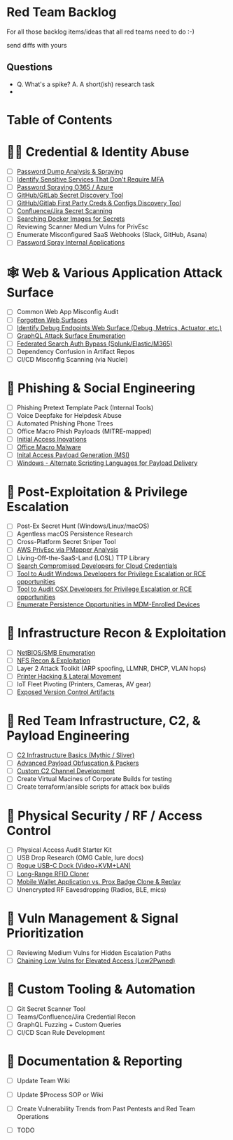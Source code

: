 # Red Team Backlog

For all those backlog items/ideas that all red teams need to do :-)

send diffs with yours

## Questions
* Q. What's a spike? A. A short(ish) research task
* 

Table of Contents
=================

# 🧑‍💻 Credential & Identity Abuse

- [ ] [Password Dump Analysis & Spraying](/tasks/research_spike_password_dump_analysis_&_cred.md)
- [ ] [Identify Sensitive Services That Don't Require MFA](/tasks/research_spike_mfa_gaps_services_access.md)  
- [ ] [Password Spraying O365 / Azure](/tasks/research_spike_password_spraying_office_365.md)  
- [ ] [GitHub/GitLab Secret Discovery Tool](/tasks/research_spike_github-gitlab_secret_search_to.md)
- [ ] [GitHub/Gitlab First Party Creds & Configs Discovery Tool](/tasks/github_gitlab_internal_dorking.md)
- [ ] [Confluence/Jira Secret Scanning](/tasks/research_spike_search_confluence_jira_credentials.md)   
- [ ] [Searching Docker Images for Secrets](/tasks/research_spike_unpacking_docker_containers_for_secrets.md)  
- [ ] Reviewing Scanner Medium Vulns for PrivEsc  
- [ ] Enumerate Misconfigured SaaS Webhooks (Slack, GitHub, Asana)
- [ ] [Password Spray Internal Applications](/tasks/password_spraying_internal_login.md)

# 🕸️ Web & Various Application Attack Surface

- [ ] Common Web App Misconfig Audit
- [ ] [Forgotten Web Surfaces](/tasks/research_spike_forgotten_web_attack_surfaces.md) 
- [ ] [Identify Debug Endpoints Web Surface (Debug, Metrics, Actuator, etc.)](/tasks/research_spike_debug_or_health_endpoints.md)  
- [ ] [GraphQL Attack Surface Enumeration](/tasks/research_spike_graphql_attack_surface_enumera.md)  
- [ ] [Federated Search Auth Bypass (Splunk/Elastic/M365)](/tasks/research_spike_federated_search_auth_bypass.md)  
- [ ] Dependency Confusion in Artifact Repos  
- [ ] CI/CD Misconfig Scanning (via Nuclei)  

# 🎣 Phishing & Social Engineering

- [ ] Phishing Pretext Template Pack (Internal Tools)  
- [ ] Voice Deepfake for Helpdesk Abuse  
- [ ] Automated Phishing Phone Trees  
- [ ] Office Macro Phish Payloads (MITRE-mapped)
- [ ] [Initial Access Inovations](/tasks/initial_access_innovations.md)
- [ ] [Office Macro Malware](/tasks/research_spike_office_macro_malware.md)
- [ ] [Inital Access Payload Generation (MSI)](/tasks/msi_payload_delivery.md)
- [ ] [Windows - Alternate Scripting Languages for Payload Delivery](/tasks/alternate_binary_payload_delivery.md)

# 🧱 Post-Exploitation & Privilege Escalation

- [ ] Post-Ex Secret Hunt (Windows/Linux/macOS)  
- [ ] Agentless macOS Persistence Research  
- [ ] Cross-Platform Secret Sniper Tool  
- [ ] [AWS PrivEsc via PMapper Analysis](/tasks/research_spike_aws_privilege_escalation.md)
- [ ] Living-Off-the-SaaS-Land (LOSL) TTP Library
- [ ] [Search Compromised Developers for Cloud Credentials](/tasks/token_harvest_from_cli_configs.md)
- [ ] [Tool to Audit Windows Developers for Privilege Escalation or RCE opportunities](/tasks/audit_windows_dev_tools.md)
- [ ] [Tool to Audit OSX Developers for Privilege Escalation or RCE opportunities](/tasks/audit_macos_dev_tools.md)
- [ ] [Enumerate Persistence Opportunities in MDM-Enrolled Devices](/link)

# 🧰 Infrastructure Recon & Exploitation

- [ ] [NetBIOS/SMB Enumeration](/tasks/research_spike_enumerate_internal_smb.md)  
- [ ] [NFS Recon & Exploitation](/tasks/research_spike_nfs_share_enumeration_and_exploit.md)  
- [ ] Layer 2 Attack Toolkit (ARP spoofing, LLMNR, DHCP, VLAN hops)  
- [ ] [Printer Hacking & Lateral Movement](/tasks/research_spike_printer_hacking_and_lateral_movement.md)  
- [ ] IoT Fleet Pivoting (Printers, Cameras, AV gear)
- [ ] [Exposed Version Control Artifacts](/tasks/research_spike_exposed_version_control_artifacts.md)

# 📡 Red Team Infrastructure, C2, & Payload Engineering

- [ ] [C2 Infrastructure Basics (Mythic / Sliver)](/tasks/research_spike_c2_infrastructure_basics.md)  
- [ ] [Advanced Payload Obfuscation & Packers](/tasks/research_spike_advanced_payload_obfuscation_and_packers.md)
- [ ] [Custom C2 Channel Development](/tasks/research_spike_custom_c2_channel_development.md)
- [ ] Create Virtual Macines of Corporate Builds for testing
- [ ] Create terraform/ansible scripts for attack box builds

# 🔐 Physical Security / RF / Access Control

- [ ] Physical Access Audit Starter Kit  
- [ ] USB Drop Research (OMG Cable, lure docs)  
- [ ] [Rogue USB-C Dock (Video+KVM+LAN)](/tasks/research_spike_rogue_usb-c_multi-function_implant.md)  
- [ ] [Long-Range RFID Cloner](/tasks/research_spike_long-range_rfid_badge_capture.md)  
- [ ] [Mobile Wallet Application vs. Prox Badge Clone & Replay](/tasks/research_spike_enterprise_badge_clone_vs_mobile_auth.md)  
- [ ] Unencrypted RF Eavesdropping (Radios, BLE, mics)  

# 🧪 Vuln Management & Signal Prioritization

- [ ] Reviewing Medium Vulns for Hidden Escalation Paths  
- [ ] [Chaining Low Vulns for Elevated Access (Low2Pwned)](/tasks/research_spike_chaining_low_vulns_into_pwned_things.md)  

# 🧬 Custom Tooling & Automation

- [ ] Git Secret Scanner Tool  
- [ ] Teams/Confluence/Jira Credential Recon  
- [ ] GraphQL Fuzzing + Custom Queries  
- [ ] CI/CD Scan Rule Development  

# 📘 Documentation & Reporting

- [ ] Update Team Wiki
- [ ] Update $Process SOP or Wiki
- [ ] Create Vulnerability Trends from Past Pentests and Red Team Operations
- [ ] TODO


